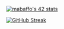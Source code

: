 [![mabaffo's 42 stats](https://badge42.vercel.app/api/v2/clj5t4hp5017508ie2lbus57n/stats?cursusId=21&coalitionId=285)](https://github.com/JaeSeoKim/badge42)

[![GitHub Streak](https://github-readme-streak-stats.herokuapp.com?user=mrbff&theme=gotham&hide_border=true)](https://git.io/streak-stats)
<!--
**mrbff/mrbff** is a ✨ _special_ ✨ repository because its `README.md` (this file) appears on your GitHub profile.

Here are some ideas to get you started:

- 🔭 I’m currently working on ...
- 🌱 I’m currently learning ...
- 👯 I’m looking to collaborate on ...
- 🤔 I’m looking for help with ...
- 💬 Ask me about ...
- 📫 How to reach me: ...
- 😄 Pronouns: ...
- ⚡ Fun fact: ...
-->
